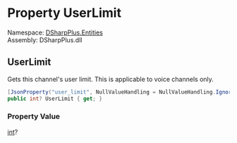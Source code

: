 # Property UserLimit

Namespace: [DSharpPlus.Entities](DSharpPlus.Entities.md)  
Assembly: DSharpPlus.dll

## <a id="DSharpPlus_Entities_DiscordPartialChannel_UserLimit"></a>UserLimit

Gets this channel's user limit. This is applicable to voice channels only.

```csharp
[JsonProperty("user_limit", NullValueHandling = NullValueHandling.Ignore)]
public int? UserLimit { get; }
```

### Property Value

[int](https://learn.microsoft.com/dotnet/api/system.int32)?

